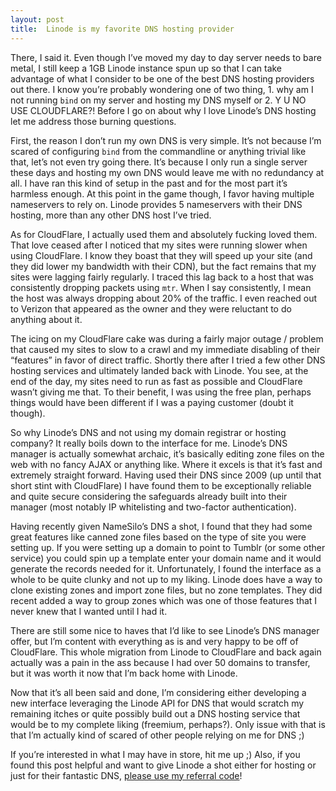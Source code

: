 ```yaml
---
layout: post
title:  Linode is my favorite DNS hosting provider
---
```


There, I said it. Even though I’ve moved my day to day server needs to bare metal, I still keep a 1GB Linode instance spun up so that I can take advantage of what I consider to be one of the best DNS hosting providers out there. I know you’re probably wondering one of two thing, 1. why am I not running `bind` on my server and hosting my DNS myself or 2. Y U NO USE CLOUDFLARE?! Before I go on about why I love Linode’s DNS hosting let me address those burning questions.

First, the reason I don’t run my own DNS is very simple. It’s not because I’m scared of configuring `bind` from the commandline or anything trivial like that, let’s not even try going there. It’s because I only run a single server these days and hosting my own DNS would leave me with no redundancy at all. I have ran this kind of setup in the past and for the most part it’s harmless enough. At this point in the game though, I favor having multiple nameservers to rely on. Linode provides 5 nameservers with their DNS hosting, more than any other DNS host I’ve tried.

As for CloudFlare, I actually used them and absolutely fucking loved them. That love ceased after I noticed that my sites were running slower when using CloudFlare. I know they boast that they will speed up your site (and they did lower my bandwidth with their CDN), but the fact remains that my sites were lagging fairly regularly. I traced this lag back to a host that was consistently dropping packets using `mtr`. When I say consistently, I mean the host was always dropping about 20% of the traffic. I even reached out to Verizon that appeared as the owner and they were reluctant to do anything about it.

The icing on my CloudFlare cake was during a fairly major outage / problem that caused my sites to slow to a crawl and my immediate disabling of their “features” in favor of direct traffic. Shortly there after I tried a few other DNS hosting services and ultimately landed back with Linode. You see, at the end of the day, my sites need to run as fast as possible and CloudFlare wasn’t giving me that. To their benefit, I was using the free plan, perhaps things would have been different if I was a paying customer (doubt it though).

So why Linode’s DNS and not using my domain registrar or hosting company? It really boils down to the interface for me. Linode’s DNS manager is actually somewhat archaic, it’s basically editing zone files on the web with no fancy AJAX or anything like. Where it excels is that it’s fast and extremely straight forward. Having used their DNS since 2009 (up until that short stint with CloudFlare) I have found them to be exceptionally reliable and quite secure considering the safeguards already built into their manager (most notably IP whitelisting and two-factor authentication).

Having recently given NameSilo’s DNS a shot, I found that they had some great features like canned zone files based on the type of site you were setting up. If you were setting up a domain to point to Tumblr (or some other service) you could spin up a template enter your domain name and it would generate the records needed for it. Unfortunately, I found the interface as a whole to be quite clunky and not up to my liking. Linode does have a way to clone existing zones and import zone files, but no zone templates. They did recent added a way to group zones which was one of those features that I never knew that I wanted until I had it.

There are still some nice to haves that I’d like to see Linode’s DNS manager offer, but I’m content with everything as is and very happy to be off of CloudFlare. This whole migration from Linode to CloudFlare and back again actually was a pain in the ass because I had over 50 domains to transfer, but it was worth it now that I’m back home with Linode.

Now that it’s all been said and done, I’m considering either developing a new interface leveraging the Linode API for DNS that would scratch my remaining itches or quite possibly build out a DNS hosting service that would be to my complete liking (freemium, perhaps?). Only issue with that is that I’m actually kind of scared of other people relying on me for DNS ;)

If you’re interested in what I may have in store, hit me up ;) Also, if you found this post helpful and want to give Linode a shot either for hosting or just for their fantastic DNS, [please use my referral code](https://www.linode.com/?r=5f682793582e82ce686747c851b998dc1f86a55b)!
